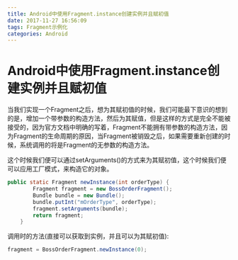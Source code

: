 ```yaml
---
title: Android中使用Fragment.instance创建实例并且赋初值
date: 2017-11-27 16:56:09
tags: Fragment示例化
categories: Android
---
```


# Android中使用Fragment.instance创建实例并且赋初值



当我们实现一个Fragment之后，想为其赋初值的时候，我们可能最下意识的想到的是，增加一个带参数的构造方法，然后为其赋值，但是这样的方式是完全不能被接受的，因为官方文档中明确的写着，Fragment不能拥有带参数的构造方法，因为Fragment的生命周期的原因，当Fragment被销毁之后，如果需要重新创建的时候，系统调用的将是Fragment的无参数的构造方法。

这个时候我们便可以通过setArguments()的方式来为其赋初值，这个时候我们便可以应用工厂模式，来构造它的对象。


```java
public static Fragment newInstance(int orderType) {
        Fragment fragment = new BossOrderFragment();
        Bundle bundle = new Bundle();
        bundle.putInt("mOrderType", orderType);
        fragment.setArguments(bundle);
        return fragment;
    }
```

调用时的方法(直接可以获取到实例，并且可以为其赋初值):

```java
fragment = BossOrderFragment.newInstance(0);
```
